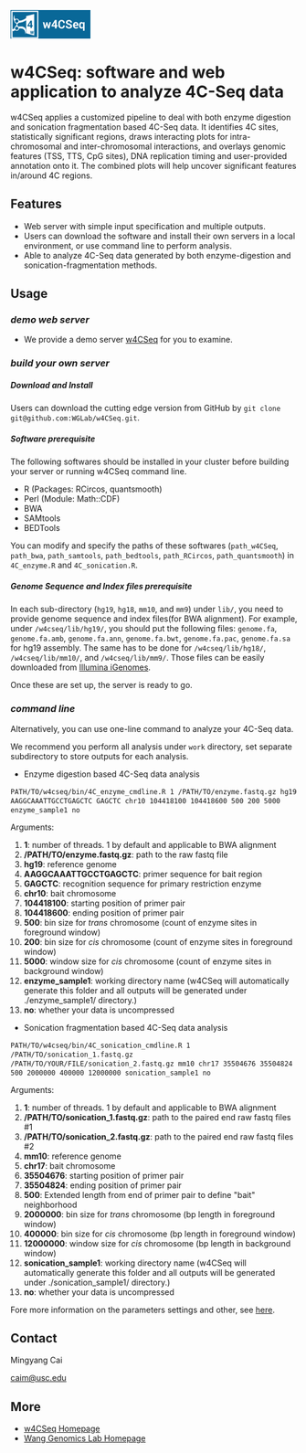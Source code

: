 ![w4CSeq](/html/W4CSEQ_files/w4cseq.png)
# w4CSeq: software and web application to analyze 4C-Seq data

w4CSeq applies a customized pipeline to deal with both enzyme digestion and sonication fragmentation based 4C-Seq data. 
It identifies 4C sites, statistically significant regions, draws interacting plots for intra-chromosomal and inter-chromosomal interactions, and overlays genomic features (TSS, TTS, CpG sites), DNA replication timing and user-provided annotation onto it. 
The combined plots will help uncover significant features in/around 4C regions. 

## Features
* Web server with simple input specification and multiple outputs.
* Users can download the software and install their own servers in a local environment, or use command line to perform analysis.
* Able to analyze 4C-Seq data generated by both enzyme-digestion and sonication-fragmentation methods.

## Usage
### *demo web server*
* We provide a demo server [w4CSeq](http://w4cseq.wglab.org/) for you to examine. 

### *build your own server*

##### Download and Install
Users can download the cutting edge version from GitHub by `git clone git@github.com:WGLab/w4CSeq.git`.

##### Software prerequisite
The following softwares should be installed in your cluster before building your server or running w4CSeq command line.
  * R (Packages: RCircos, quantsmooth)
  * Perl (Module: Math::CDF)
  * BWA
  * SAMtools
  * BEDTools
 
You can modify and specify the paths of these softwares (`path_w4CSeq`, `path_bwa`, `path_samtools`, `path_bedtools`, `path_RCircos`, `path_quantsmooth`) in `4C_enzyme.R` and `4C_sonication.R`.

##### Genome Sequence and Index files prerequisite
In each sub-directory (`hg19`, `hg18`, `mm10`, and `mm9`) under `lib/`, you need to provide genome sequence and index files(for BWA alignment). For example, under `/w4cseq/lib/hg19/`, you should put the following files: `genome.fa`, `genome.fa.amb`, `genome.fa.ann`, `genome.fa.bwt`, `genome.fa.pac`, `genome.fa.sa` for hg19 assembly. The same has to be done for `/w4cseq/lib/hg18/`, `/w4cseq/lib/mm10/`, and `/w4cseq/lib/mm9/`. Those files can be easily downloaded from [Illumina iGenomes](http://support.illumina.com/sequencing/sequencing_software/igenome.html).

Once these are set up, the server is ready to go.


### *command line*
Alternatively, you can use one-line command to analyze your 4C-Seq data.

We recommend you perform all analysis under `work` directory, set separate subdirectory to store outputs for each analysis.

* Enzyme digestion based 4C-Seq data analysis
```
PATH/TO/w4cseq/bin/4C_enzyme_cmdline.R 1 /PATH/TO/enzyme.fastq.gz hg19 AAGGCAAATTGCCTGAGCTC GAGCTC chr10 104418100 104418600 500 200 5000 enzyme_sample1 no
```
Arguments:
  1. **1**: number of threads. 1 by default and applicable to BWA alignment
  2. **/PATH/TO/enzyme.fastq.gz**: path to the raw fastq file
  3. **hg19**: reference genome
  4. **AAGGCAAATTGCCTGAGCTC**: primer sequence for bait region
  5. **GAGCTC**: recognition sequence for primary restriction enzyme
  6. **chr10**: bait chromosome
  7. **104418100**: starting position of primer pair
  8. **104418600**: ending position of primer pair
  9. **500**: bin size for *trans* chromosome (count of enzyme sites in foreground window)
  10. **200**: bin size for *cis* chromosome (count of enzyme sites in foreground window)
  11. **5000**: window size for *cis* chromosome (count of enzyme sites in background window)
  12. **enzyme_sample1**: working directory name (w4CSeq will automatically generate this folder and all outputs will be generated under ./enzyme_sample1/ directory.)
  13. **no**: whether your data is uncompressed

* Sonication fragmentation based 4C-Seq data analysis
```
PATH/TO/w4cseq/bin/4C_sonication_cmdline.R 1 /PATH/TO/sonication_1.fastq.gz /PATH/TO/YOUR/FILE/sonication_2.fastq.gz mm10 chr17 35504676 35504824 500 2000000 400000 12000000 sonication_sample1 no
```
Arguments:
  1. **1**: number of threads. 1 by default and applicable to BWA alignment
  2. **/PATH/TO/sonication_1.fastq.gz**: path to the paired end raw fastq files #1
  3. **/PATH/TO/sonication_2.fastq.gz**: path to the paired end raw fastq files #2
  4. **mm10**: reference genome
  5. **chr17**: bait chromosome
  6. **35504676**: starting position of primer pair
  7. **35504824**: ending position of primer pair
  8. **500**: Extended length from end of primer pair to define "bait" neighborhood
  9. **2000000**: bin size for *trans* chromosome (bp length in foreground window)
  10. **400000**: bin size for *cis* chromosome (bp length in foreground window)
  11. **12000000**: window size for *cis* chromosome (bp length in background window)
  12. **sonication_sample1**: working directory name (w4CSeq will automatically generate this folder and all outputs will be generated under ./sonication_sample1/ directory.)
  13. **no**: whether your data is uncompressed

Fore more information on the parameters settings and other, see [here](http://w4cseq.wglab.org).


## Contact
Mingyang Cai

caim@usc.edu


## More
* [w4CSeq Homepage](http://w4cseq.wglab.org)
* [Wang Genomics Lab Homepage](http://genomics.usc.edu)

